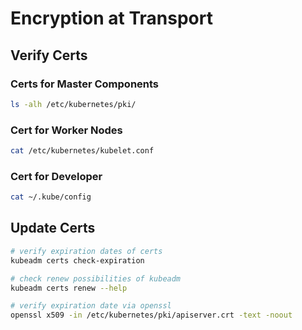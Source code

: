 # Encryption at Transport

## Verify Certs

### Certs for Master Components

```bash
ls -alh /etc/kubernetes/pki/
```

### Cert for Worker Nodes

```bash
cat /etc/kubernetes/kubelet.conf
```

### Cert for Developer

```bash
cat ~/.kube/config
```

## Update Certs

```bash
# verify expiration dates of certs
kubeadm certs check-expiration

# check renew possibilities of kubeadm
kubeadm certs renew --help

# verify expiration date via openssl
openssl x509 -in /etc/kubernetes/pki/apiserver.crt -text -noout
```
